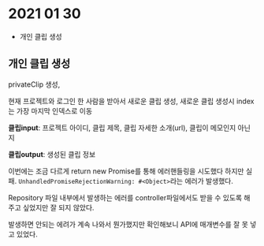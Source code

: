 # 2021 01 30
* 개인 클립 생성

## 개인 클립 생성 

privateClip 생성,

현재 프로젝트와 로그인 한 사람을 받아서 새로운 클립 생성, 새로운 클립 생성시 index는 가장 마지막 인덱스로 이동 

**클립input**: 프로젝트 아이디, 클립 제목, 클립 자세한 소개(url), 클립이 메모인지 아닌지

**클립output**: 생성된 클립 정보

이번에는 조금 다르게 return new Promise를 통해 에러핸들링을 시도했다 하지만 실패. `UnhandledPromiseRejectionWarning: #<Object>`라는 에러가 발생했다. 

Repository 파일 내부에서 발생하는 에러를 controller파일에서도 받을 수 있도록 해주고 싶었지만 잘 되지 않았다. 

발생하면 안되는 에려가 계속 나와서 뭔가했지만 확인해보니 API에 매개변수를 잘 못 넣고 있었다. 

